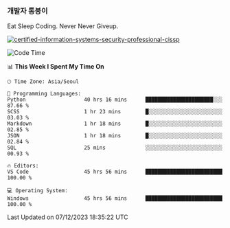 ### 개발자 통붕이
Eat Sleep Coding.
Never Never Giveup.

[![certified-information-systems-security-professional-cissp](https://user-images.githubusercontent.com/44606727/157613689-acd84ec6-5f8f-4e79-89d9-a8d51f033634.png)](https://www.credly.com/badges/f394a010-85a0-450b-9136-8043af01d71c/public_url)

<!--START_SECTION:waka-->
![Code Time](http://img.shields.io/badge/Code%20Time-2%2C200%20hrs%2038%20mins-blue)

📊 **This Week I Spent My Time On** 

```text
🕑︎ Time Zone: Asia/Seoul

💬 Programming Languages: 
Python                   40 hrs 16 mins      ██████████████████████░░░   87.66 % 
SCSS                     1 hr 23 mins        █░░░░░░░░░░░░░░░░░░░░░░░░   03.03 % 
Markdown                 1 hr 18 mins        █░░░░░░░░░░░░░░░░░░░░░░░░   02.85 % 
JSON                     1 hr 18 mins        █░░░░░░░░░░░░░░░░░░░░░░░░   02.84 % 
SQL                      25 mins             ░░░░░░░░░░░░░░░░░░░░░░░░░   00.93 % 

🔥 Editors: 
VS Code                  45 hrs 56 mins      █████████████████████████   100.00 % 

💻 Operating System: 
Windows                  45 hrs 56 mins      █████████████████████████   100.00 % 
```


 Last Updated on 07/12/2023 18:35:22 UTC
<!--END_SECTION:waka-->
